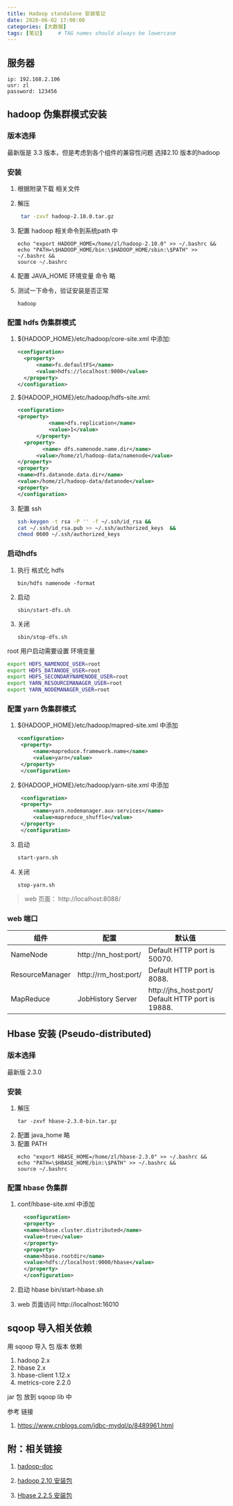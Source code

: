 ```yaml
---
title: Hadoop standalone 安装笔记
date: 2020-06-02 17:00:00 
categories: [大数据]
tags: [笔记]     # TAG names should always be lowercase
---
```


## 服务器
```
ip: 192.168.2.106
usr: zl
password: 123456
```
## hadoop 伪集群模式安装

### 版本选择
最新版是 3.3 版本，但是考虑到各个组件的兼容性问题 选择2.10 版本的hadoop 

### 安装

1. 根据附录下载 相关文件
2. 解压
   ```bash
    tar -zxvf hadoop-2.10.0.tar.gz 
   ```
3. 配置 hadoop 相关命令到系统path 中
   ```
   echo "export HADOOP_HOME=/home/zl/hadoop-2.10.0" >> ~/.bashrc &&
   echo "PATH=\$HADOOP_HOME/bin:\$HADOOP_HOME/sbin:\$PATH" >> ~/.bashrc &&
   source ~/.bashrc
   ```
4. 配置 JAVA_HOME 环境变量
   命令 略

5. 测试一下命令，验证安装是否正常
   ```
   hadoop
   ```
### 配置 hdfs  伪集群模式 
1. ${HADOOP_HOME}/etc/hadoop/core-site.xml 中添加:
    ```xml 
    <configuration>
      <property>
          <name>fs.defaultFS</name>
          <value>hdfs://localhost:9000</value>
      </property>
    </configuration>
    ```
2. ${HADOOP_HOME}/etc/hadoop/hdfs-site.xml:
    ```xml
    <configuration>
    <property>
              <name>dfs.replication</name>
              <value>1</value>
          </property>
      <property>
            <name> dfs.namenode.name.dir</name>
          <value>/home/zl/hadoop-data/namenode</value>
    </property>
    <property>
    <name>dfs.datanode.data.dir</name>
    <value>/home/zl/hadoop-data/datanode</value>
    <property>
    </configuration>
    ```

3. 配置 ssh 
    ```bash
    ssh-keygen -t rsa -P '' -f ~/.ssh/id_rsa &&
    cat ~/.ssh/id_rsa.pub >> ~/.ssh/authorized_keys  &&
    chmod 0600 ~/.ssh/authorized_keys
    ```
### 启动hdfs
1. 执行 格式化 hdfs
    ```
    bin/hdfs namenode -format
    ```
2. 启动
   ```
   sbin/start-dfs.sh
   ```
3. 关闭
   ```
   sbin/stop-dfs.sh
   ```

root 用户启动需要设置 环境变量
```bash
export HDFS_NAMENODE_USER=root
export HDFS_DATANODE_USER=root
export HDFS_SECONDARYNAMENODE_USER=root
export YARN_RESOURCEMANAGER_USER=root
export YARN_NODEMANAGER_USER=root
```
### 配置 yarn 伪集群模式

1. ${HADOOP_HOME}/etc/hadoop/mapred-site.xml 中添加
   ```xml
   <configuration>
    <property>
        <name>mapreduce.framework.name</name>
        <value>yarn</value>
    </property>
    </configuration>
   ```
2. ${HADOOP_HOME}/etc/hadoop/yarn-site.xml 中添加
   ```xml
    <configuration>
    <property>
        <name>yarn.nodemanager.aux-services</name>
        <value>mapreduce_shuffle</value>
    </property>
    </configuration>
   ```
3. 启动
   ```bash
   start-yarn.sh
   ```
4. 关闭
   ```
   stop-yarn.sh
   ```
> web 页面： http://localhost:8088/

### web 端口

|组件|配置|默认值|
|---|---|---|
|NameNode|http://nn_host:port/|Default HTTP port is 50070.
|ResourceManager|	http://rm_host:port/|Default HTTP port is 8088.
|MapReduce | JobHistory Server |	http://jhs_host:port/	Default HTTP port is 19888.

## Hbase 安装 (Pseudo-distributed)
### 版本选择
最新版 2.3.0

### 安装
1. 解压 
   ```
   tar -zxvf hbase-2.3.0-bin.tar.gz
   ```
2. 配置 java_home 略  
3. 配置 PATH
   ```
   echo "export HBASE_HOME=/home/zl/hbase-2.3.0" >> ~/.bashrc &&
   echo "PATH=\$HBASE_HOME/bin:\$PATH" >> ~/.bashrc &&
   source ~/.bashrc
   ```

### 配置 hbase 伪集群

1. conf/hbase-site.xml 中添加 
    ```xml
      <configuration>
      <property>
      <name>hbase.cluster.distributed</name>
      <value>true</value>
      </property>
      <property>
      <name>hbase.rootdir</name>
      <value>hdfs://localhost:9000/hbase</value>
      </property>
      </configuration>
    ```
2. 启动 hbase bin/start-hbase.sh

3. web 页面访问 http://localhost:16010


## sqoop 导入相关依赖
用 sqoop 导入 包 版本 依赖 

1.  hadoop 2.x
2.  hbase 2.x
3.  hbase-client 1.12.x
4.  metrics-core 2.2.0

jar 包 放到 sqoop lib 中 

参考 链接 
1. https://www.cnblogs.com/jdbc-mydql/p/8489961.html

## 附：相关链接

1. [hadoop-doc](https://hadoop.apache.org/docs/stable/hadoop-project-dist/hadoop-common/SingleCluster.html)

2. [hadoop 2.10 安装包](https://mirror.bit.edu.cn/apache/hadoop/common/hadoop-2.10.0/hadoop-2.10.0.tar.gz)

3. [Hbase 2.2.5 安装包](https://mirrors.tuna.tsinghua.edu.cn/apache/hbase/2.2.5/hbase-2.2.5-bin.tar.gz)




